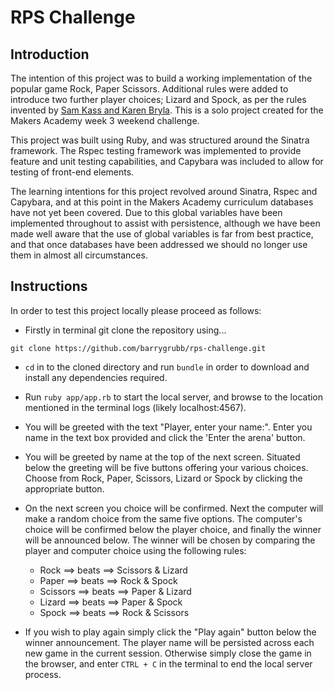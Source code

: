 RPS Challenge
=================

Introduction
---------

The intention of this project was to build a working implementation of the popular game Rock, Paper Scissors. Additional rules were added to introduce two further player choices; Lizard and Spock, as per the rules invented by [Sam Kass and Karen Bryla](https://en.wikipedia.org/wiki/Rock-paper-scissors#Additional_weapons). This is a solo project created for the Makers Academy week 3 weekend challenge.

This project was built using Ruby, and was structured around the Sinatra framework. The Rspec testing framework was implemented to provide feature and unit testing capabilities, and Capybara was included to allow for testing of front-end elements.

The learning intentions for this project revolved around Sinatra, Rspec and Capybara, and at this point in the Makers Academy curriculum databases have not yet been covered. Due to this global variables have been implemented throughout to assist with persistence, although we have been made well aware that the use of global variables is far from best practice, and that once databases have been addressed we should no longer use them in almost all circumstances.

Instructions
---------

In order to test this project locally please proceed as follows:

* Firstly in terminal git clone the repository using...

```
git clone https://github.com/barrygrubb/rps-challenge.git
```

* `cd` in to the cloned directory and run `bundle` in order to download and install any dependencies required.

* Run `ruby app/app.rb` to start the local server, and browse to the location mentioned in the terminal logs (likely localhost:4567).

* You will be greeted with the text "Player, enter your name:". Enter you name in the text box provided and click the 'Enter the arena' button.

* You will be greeted by name at the top of the next screen. Situated below the greeting will be five buttons offering your various choices. Choose from Rock, Paper, Scissors, Lizard or Spock by clicking the appropriate button.

* On the next screen you choice will be confirmed. Next the computer will make a random choice from the same five options. The computer's choice will be confirmed below the player choice, and finally the winner will be announced below. The winner will be chosen by comparing the player and computer choice using the following rules:

  * Rock ==> beats ==> Scissors & Lizard
  * Paper ==> beats ==> Rock & Spock
  * Scissors ==> beats ==> Paper & Lizard
  * Lizard ==> beats ==> Paper & Spock
  * Spock ==> beats ==> Rock & Scissors

* If you wish to play again simply click the "Play again" button below the winner announcement. The player name will be persisted across each new game in the current session. Otherwise simply close the game in the browser, and enter `CTRL + C` in the terminal to end the local server process.

